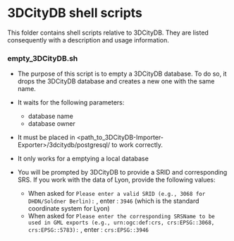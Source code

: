 # 3DCityDB shell scripts

This folder contains shell scripts relative to 3DCityDB. They are listed consequently with a description and usage information.

### empty_3DCityDB.sh

* The purpose of this script is to empty a 3DCityDB database. To do so, it drops
the 3DCityDB database and creates a new one with the same name.

* It waits for the following parameters:
    * database name
    * database owner

* It must be placed in <path_to_3DCityDB-Importer-Exporter>/3dcitydb/postgresql/
to work correctly.

* It only works for a emptying a local database

* You will be prompted by 3DCityDB to provide a SRID and corresponding SRS. If
you work with the data of Lyon, provide the following values:
    * When asked for `Please enter a valid SRID (e.g., 3068 for DHDN/Soldner Berlin):` , enter : `3946` (which is the standard coordinate system for Lyon)
    * When asked for `Please enter the corresponding SRSName to be used in GML exports (e.g., urn:ogc:def:crs, crs:EPSG::3068, crs:EPSG::5783):` , enter : `crs:EPSG::3946`
